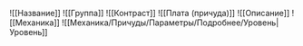![[Название]]
![[Группа]]
![[Контраст]]
![[Плата (причуда)]]
![[Описание]]
![[Механика]]
![[Механика/Причуды/Параметры/Подробнее/Уровень|Уровень]]

